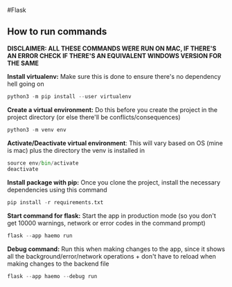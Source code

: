#Flask

## How to run commands

**DISCLAIMER: ALL THESE COMMANDS WERE RUN ON MAC, IF THERE'S AN ERROR CHECK IF THERE'S AN EQUIVALENT WINDOWS VERSION FOR THE SAME**

**Install virtualenv:**
Make sure this is done to ensure there's no dependency hell going on

```python
python3 -m pip install --user virtualenv
```

**Create a virtual environment:**
Do this before you create the project in the project directory (or else there'll be conflicts/consequences)

```python
python3 -m venv env
```

**Activate/Deactivate virtual environment**:
This will vary based on OS (mine is mac) plus the directory the venv is installed in

```python
source env/bin/activate
deactivate
```

**Install package with pip:**
Once you clone the project, install the necessary dependencies using this command

```python
pip install -r requirements.txt
```

**Start command for flask:**
Start the app in production mode (so you don't get 10000 warnings, network or error codes in the command prompt)

```python
flask --app haemo run
```

**Debug command:**
Run this when making changes to the app, since it shows all the background/error/network operations + don't have to reload when making changes to the backend file

```python
flask --app haemo --debug run
```
